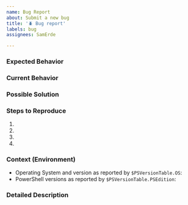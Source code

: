 ```yaml
---
name: Bug Report
about: Submit a new bug
title: '🪲 Bug report'
labels: bug
assignees: SamErde

---
```


<!--- Provide a general summary of the issue in the Title above -->

### Expected Behavior
<!--- Tell us what should happen -->

### Current Behavior
<!--- Tell us what happens instead of the expected behavior -->

### Possible Solution
<!--- Not obligatory, but suggest a fix/reason for the bug, -->

### Steps to Reproduce
<!--- Provide a link to a live example, or an unambiguous set of steps to -->
<!--- reproduce this bug. Include code to reproduce, if relevant -->

1.
2.
3.
4.

### Context (Environment)
<!--- How has this issue affected you? What are you trying to accomplish? -->
<!--- Include as many relevant details about the environment where the bug was discovered. -->
* Operating System and version as reported by `$PSVersionTable.OS`:
* PowerShell versions as reported by `$PSVersionTable.PSEdition`:

<!--- Provide a general summary of the issue in the Title above -->

### Detailed Description
<!--- Provide a detailed description of the issue you are facing -->
